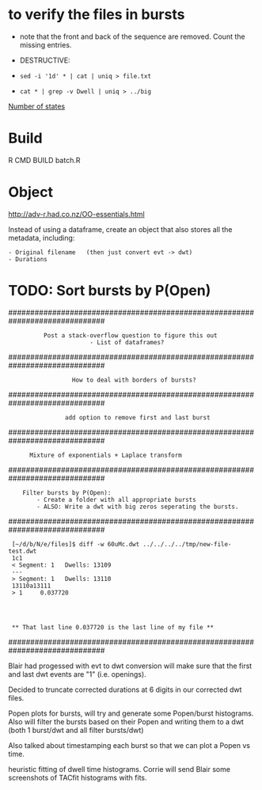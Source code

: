 # to verify the files in bursts
- note that the front and back of the sequence are removed. Count the missing entries.

- DESTRUCTIVE:
- `sed -i '1d' * | cat | uniq > file.txt` 
- `cat * | grep -v Dwell | uniq > ../big`



[Number of states](https://www.researchgate.net/post/What_are_good_methods_for_fitting_a_sum_of_exponentials_to_data_without_an_initial_guess)


# Build
R CMD BUILD batch.R



# Object
http://adv-r.had.co.nz/OO-essentials.html

Instead of using a dataframe, create an object that also stores all the metadata, including:

	- Original filename   (then just convert evt -> dwt)
	- Durations



# TODO: Sort bursts by P(Open)


##############################################################################
 
              Post a stack-overflow question to figure this out 
                           - List of dataframes?                       
  
##############################################################################
 
                      How to deal with borders of bursts?
 
##############################################################################
  
	        	    add option to remove first and last burst
 
##############################################################################
   
		  Mixture of exponentials + Laplace transform
 
##############################################################################
  
	    Filter bursts by P(Open):
		    - Create a folder with all appropriate bursts
		    - ALSO: Write a dwt with big zeros seperating the bursts.
 
##############################################################################
 
 
 
 
     [~/d/b/N/e/files]$ diff -w 60uMc.dwt ../../../../tmp/new-file-test.dwt
     1c1
     < Segment: 1   Dwells: 13109
     ---
     > Segment: 1   Dwells: 13110
     13110a13111
     > 1     0.037720
     
 
 
 
     ** That last line 0.037720 is the last line of my file **
 
 
 
 
##############################################################################


Blair had progessed with evt to dwt conversion will make sure that the first
and last dwt events are "1" (i.e. openings).

Decided to truncate corrected durations at 6 digits in our corrected dwt files.

Popen plots for bursts, will try and generate some Popen/burst histograms.
 Also will filter the bursts based on their Popen and writing them to a dwt
(both 1 burst/dwt and all filter bursts/dwt)

Also talked about timestamping each burst so that we can plot a Popen vs time.

heuristic fitting of dwell time histograms.  Corrie will send Blair some
screenshots of TACfit histograms with fits.

